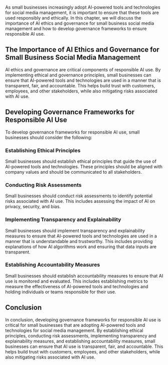 

As small businesses increasingly adopt AI-powered tools and technologies for social media management, it is important to ensure that these tools are used responsibly and ethically. In this chapter, we will discuss the importance of AI ethics and governance for small business social media management and how to develop governance frameworks to ensure responsible AI use.

The Importance of AI Ethics and Governance for Small Business Social Media Management
-------------------------------------------------------------------------------------

AI ethics and governance are critical components of responsible AI use. By implementing ethical and governance principles, small businesses can ensure that AI-powered tools and technologies are used in a manner that is transparent, fair, and accountable. This helps build trust with customers, employees, and other stakeholders, while also mitigating risks associated with AI use.

Developing Governance Frameworks for Responsible AI Use
-------------------------------------------------------

To develop governance frameworks for responsible AI use, small businesses should consider the following:

### Establishing Ethical Principles

Small businesses should establish ethical principles that guide the use of AI-powered tools and technologies. These principles should be aligned with company values and should be communicated to all stakeholders.

### Conducting Risk Assessments

Small businesses should conduct risk assessments to identify potential risks associated with AI use. This includes assessing the impact of AI on privacy, security, and bias.

### Implementing Transparency and Explainability

Small businesses should implement transparency and explainability measures to ensure that AI-powered tools and technologies are used in a manner that is understandable and trustworthy. This includes providing explanations of how AI algorithms work and ensuring that data inputs are transparent.

### Establishing Accountability Measures

Small businesses should establish accountability measures to ensure that AI use is monitored and evaluated. This includes establishing metrics to measure the effectiveness of AI-powered tools and technologies and holding individuals or teams responsible for their use.

Conclusion
----------

In conclusion, developing governance frameworks for responsible AI use is critical for small businesses that are adopting AI-powered tools and technologies for social media management. By establishing ethical principles, conducting risk assessments, implementing transparency and explainability measures, and establishing accountability measures, small businesses can ensure that AI use is transparent, fair, and accountable. This helps build trust with customers, employees, and other stakeholders, while also mitigating risks associated with AI use.
